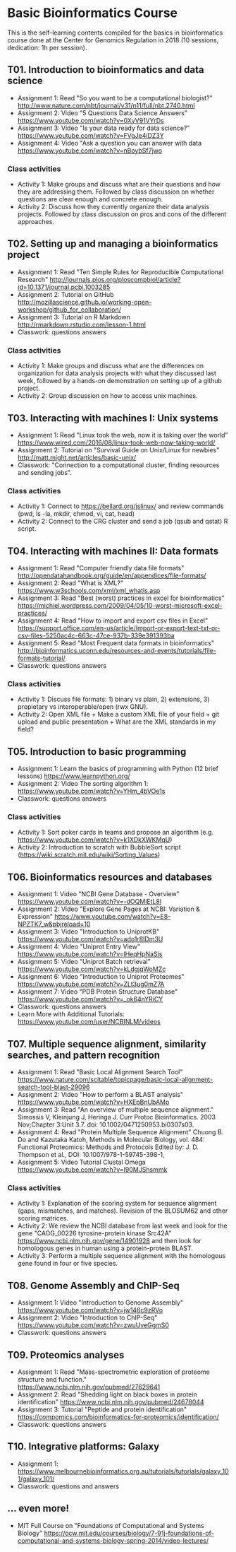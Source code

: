 Basic Bioinformatics Course
========================
This is the self-learning contents compiled for the basics in bioinformatics course done at the Center for Genomics Regulation in 2018 (10 sessions, dedication: 1h per session).

## T01. Introduction to bioinformatics and data science
* Assignment 1: Read "So you want to be a computational biologist?" http://www.nature.com/nbt/journal/v31/n11/full/nbt.2740.html
* Assignment 2: Video "5 Questions Data Science Answers" https://www.youtube.com/watch?v=0XyV91VYrDs
* Assignment 3: Video "Is your data ready for data science?" https://www.youtube.com/watch?v=FVgJe4iDZ3Y
* Assignment 4: Video "Ask a question you can answer with data https://www.youtube.com/watch?v=nBoybSf7jwo

### Class activities
* Activity 1: Make groups and discuss what are their questions and how they are addressing them. Followed by class discussion on whether questions are clear enough and concrete enough.
* Activity 2: Discuss how they currently organize their data analysis projects. Followed by class discussion on pros and cons of the different approaches.

## T02. Setting up and managing a bioinformatics project
* Assignment 1: Read "Ten Simple Rules for Reproducible Computational Research" http://journals.plos.org/ploscompbiol/article?id=10.1371/journal.pcbi.1003285
* Assignment 2: Tutorial on GitHub http://mozillascience.github.io/working-open-workshop/github_for_collaboration/
* Assignment 3: Tutorial on R Markdown http://rmarkdown.rstudio.com/lesson-1.html
* Classwork: questions answers

### Class activities
* Activity 1: Make groups and discuss what are the differences on organization for data analysis projects with what they discussed last week, followed by a hands-on demonstration on setting up of a github project.
* Activity 2: Group discussion on how to access unix machines.

## T03. Interacting with machines I: Unix systems
* Assignment 1: Read "Linux took the web, now it is taking over the world" https://www.wired.com/2016/08/linux-took-web-now-taking-world/
* Assignment 2: Tutorial on "Survival Guide on Unix/Linux for newbies" http://matt.might.net/articles/basic-unix/
* Classwork: "Connection to a computational cluster, finding resources and sending jobs".
### Class activities
* Activity 1: Connect to https://bellard.org/jslinux/ and review commands (pwd, ls -la, mkdir, chmod, vi, cat, head)
* Activity 2:  Connect to the CRG cluster and send a job (qsub and qstat) R script.

## T04. Interacting with machines II: Data formats
* Assignment 1: Read "Computer friendly data file formats" http://opendatahandbook.org/guide/en/appendices/file-formats/
* Assignment 2: Read "What is XML?" https://www.w3schools.com/xml/xml_whatis.asp
* Assignment 3: Read "Best (worst) practices in excel for bioinformatics" https://michiel.wordpress.com/2009/04/05/10-worst-microsoft-excel-practices/
* Assignment 4: Read "How to import and export csv files in Excel" https://support.office.com/en-us/article/Import-or-export-text-txt-or-csv-files-5250ac4c-663c-47ce-937b-339e391393ba
* Assignment 5: Read "Most Frequent data formats in bioinformatics" http://bioinformatics.uconn.edu/resources-and-events/tutorials/file-formats-tutorial/
* Classwork: questions answers

### Class activities
* Activity 1: Discuss file formats: 1) binary vs plain, 2) extensions, 3) propietary vs interoperable/open (rwx GNU).
* Activity 2: Open XML file + Make a custom XML file of your field + git upload and public presentation + What are the XML standards in my field?

## T05. Introduction to basic programming
* Assignment 1: Learn the basics of programming with Python (12 brief lessons) https://www.learnpython.org/
* Assignment 2: Video The sorting algorithm 1: https://www.youtube.com/watch?v=YHm_4bVOe1s
* Classwork: questions answers
	
### Class activities
* Activity 1: Sort poker cards in teams and propose an algorithm (e.g. https://www.youtube.com/watch?v=k1XDkXWKMqU)
* Activity 2: Introduction to scratch with BubbleSort script (https://wiki.scratch.mit.edu/wiki/Sorting_Values)

## T06. Bioinformatics resources and databases
* Assignment 1: Video "NCBI Gene Database - Overview" https://www.youtube.com/watch?v=-dOQMiEtL8I
* Assignment 2: Video "Explore Gene Pages at NCBI: Variation & Expression" https://www.youtube.com/watch?v=E8-NPZTK7_w&pbjreload=10
* Assignment 3: Video "Introduction to UniprotKB" https://www.youtube.com/watch?v=ado1r8IDm3U
* Assignment 4: Video "Uniprot Entry View" https://www.youtube.com/watch?v=lHeqHpNaSis
* Assignment 5: Video "Uniprot Batch retrieval" https://www.youtube.com/watch?v=kLdgjqWoMZc
* Assignment 6: Video "Introduction to Uniprot Proteomes" https://www.youtube.com/watch?v=ZLt3ug0mZ7A
* Assignment 7: Video "PDB Protein Structure Database" https://www.youtube.com/watch?v=_ok64nYRiCY
* Classwork: questions answers
* Learn More with Additional Tutorials: https://www.youtube.com/user/NCBINLM/videos

## T07. Multiple sequence alignment, similarity searches, and pattern recognition
* Assignment 1: Read "Basic Local Alignment Search Tool" https://www.nature.com/scitable/topicpage/basic-local-alignment-search-tool-blast-29096
* Assignment 2: Video "How to perform a BLAST analysis" https://www.youtube.com/watch?v=HXEpBnUbAMo
* Assignment 3: Read "An overview of multiple sequence alignment." Simossis V, Kleinjung J, Heringa J. Curr Protoc Bioinformatics. 2003 Nov;Chapter 3:Unit 3.7. doi: 10.1002/0471250953.bi0307s03.
* Assignment 4: Read "Protein Multiple Sequence Alignment" Chuong B. Do and Kazutaka Katoh, Methods in Molecular Biology, vol. 484: Functional Proteomics: Methods and Protocols Edited by: J. D. Thompson et al., DOI: 10.1007/978-1-59745-398-1, 
* Assignment 5: Video Tutorial Clustal Omega https://www.youtube.com/watch?v=I90MJShsmmk

### Class activities
* Activity 1: Explanation of the scoring system for sequence alignment (gaps, mismatches, and matches). Revision of the BLOSUM62 and other scoring matrices.
* Activity 2: We review the NCBI database from last week and look for the gene "CAOG_00226 tyrosine-protein kinase Src42A" https://www.ncbi.nlm.nih.gov/gene/14901928 and then look for homologous genes in human using a protein-protein BLAST.
* Activity 3: Perform a multiple sequence alignment with the homologous gene found in four or five species.


## T08. Genome Assembly and ChIP-Seq
* Assignment 1: Video "Introduction to Genome Assembly" https://www.youtube.com/watch?v=jw146c9zRVo
* Assignment 2: Video "Introduction to ChIP-Seq" https://www.youtube.com/watch?v=zwuUveGgmS0
* Classwork: questions answers

## T09. Proteomics analyses
* Assignment 1: Read "Mass-spectrometric exploration of proteome structure and function." https://www.ncbi.nlm.nih.gov/pubmed/27629641
* Assignment 2: Read "Shedding light on black boxes in protein identification" https://www.ncbi.nlm.nih.gov/pubmed/24678044
* Assignment 3: Tutorial "Peptide and protein identification" https://compomics.com/bioinformatics-for-proteomics/identification/
* Classwork: questions answers

## T10. Integrative platforms: Galaxy
* Assignment 1: https://www.melbournebioinformatics.org.au/tutorials/tutorials/galaxy_101/galaxy_101/
* Classwork: questions and answers

## ... even more!
* MIT Full Course on "Foundations of Computational and Systems Biology" https://ocw.mit.edu/courses/biology/7-91j-foundations-of-computational-and-systems-biology-spring-2014/video-lectures/

